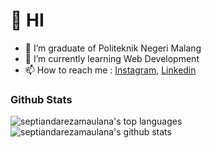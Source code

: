 # 👋 HI
- 🏫 I’m graduate of Politeknik Negeri Malang
- 🌱 I’m currently learning Web Development
- 📫 How to reach me : [Instagram](https://www.instagram.com/septian.reza06/), [Linkedin](https://www.linkedin.com/in/septianda-reza/)

### Github Stats

![septiandarezamaulana's top languages](https://github-readme-stats.vercel.app/api/top-langs/?username=septiandarezamaulana&show_icons=true&count_private=true&theme=tokyonight)
![septiandarezamaulana's github stats](https://github-readme-stats.vercel.app/api?username=septiandarezamaulana&show_icons=true&count_private=true&theme=tokyonight)
